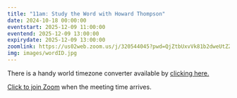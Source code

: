 ```yaml
---
title: "11am: Study the Word with Howard Thompson"
date: 2024-10-18 00:00:00
eventstart: 2025-12-09 11:00:00
eventend: 2025-12-09 13:00:00
expirydate: 2025-12-09 13:00:00
zoomlink: https://us02web.zoom.us/j/320544045?pwd=QjZtbUxvVk81b2dweUtZZTE3ZE9IZz09
img: images/wordID.jpg
---
```


There is a handy world timezone converter available by [clicking here.](https://www.timeanddate.com/worldclock/converter.html)

[Click to join Zoom](https://us02web.zoom.us/j/320544045?pwd=QjZtbUxvVk81b2dweUtZZTE3ZE9IZz09) when the meeting time arrives.